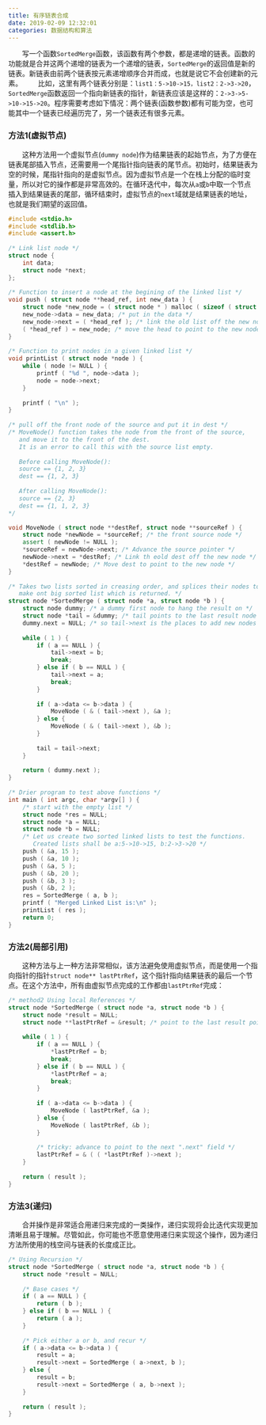 ```yaml
---
title: 有序链表合成
date: 2019-02-09 12:32:01
categories: 数据结构和算法
---
```

&emsp;&emsp;写一个函数`SortedMerge`函数，该函数有两个参数，都是递增的链表。函数的功能就是合并这两个递增的链表为一个递增的链表，`SortedMerge`的返回值是新的链表。新链表由前两个链表按元素递增顺序合并而成，也就是说它不会创建新的元素。
&emsp;&emsp;比如，这里有两个链表分别是：`list1：5->10->15，list2：2->3->20`，`SortedMerge`函数返回一个指向新链表的指针，新链表应该是这样的：`2->3->5->10->15->20`。程序需要考虑如下情况：两个链表(函数参数)都有可能为空，也可能其中一个链表已经遍历完了，另一个链表还有很多元素。

### 方法1(虚拟节点)

&emsp;&emsp;这种方法用一个虚拟节点(`dummy node`)作为结果链表的起始节点，为了方便在链表尾部插入节点，还需要用一个尾指针指向链表的尾节点。初始时，结果链表为空的时候，尾指针指向的是虚拟节点。因为虚拟节点是一个在栈上分配的临时变量，所以对它的操作都是非常高效的。在循环迭代中，每次从`a`或`b`中取一个节点插入到结果链表的尾部，循环结束时，虚拟节点的`next`域就是结果链表的地址，也就是我们期望的返回值。

``` cpp
#include <stdio.h>
#include <stdlib.h>
#include <assert.h>
​
/* Link list node */
struct node {
    int data;
    struct node *next;
};
​
/* Function to insert a node at the begining of the linked list */
void push ( struct node **head_ref, int new_data ) {
    struct node *new_node = ( struct node * ) malloc ( sizeof ( struct node ) ); /* allocate node */
    new_node->data = new_data; /* put in the data */
    new_node->next = ( *head_ref ); /* link the old list off the new node */
    ( *head_ref ) = new_node; /* move the head to point to the new node */
}
​
/* Function to print nodes in a given linked list */
void printList ( struct node *node ) {
    while ( node != NULL ) {
        printf ( "%d ", node->data );
        node = node->next;
    }
​
    printf ( "\n" );
}
​
/* pull off the front node of the source and put it in dest */
/* MoveNode() function takes the node from the front of the source,
   and move it to the front of the dest.
   It is an error to call this with the source list empty.
​
   Before calling MoveNode():
   source == {1, 2, 3}
   dest == {1, 2, 3}
​
   After calling MoveNode():
   source == {2, 3}
   dest == {1, 1, 2, 3}
*/

void MoveNode ( struct node **destRef, struct node **sourceRef ) {
    struct node *newNode = *sourceRef; /* the front source node */
    assert ( newNode != NULL );
    *sourceRef = newNode->next; /* Advance the source pointer */
    newNode->next = *destRef; /* Link th eold dest off the new node */
    *destRef = newNode; /* Move dest to point to the new node */
}
​
/* Takes two lists sorted in creasing order, and splices their nodes together to
   make ont big sorted list which is returned. */
struct node *SortedMerge ( struct node *a, struct node *b ) {
    struct node dummy; /* a dummy first node to hang the result on */
    struct node *tail = &dummy; /* tail points to the last result node */
    dummy.next = NULL; /* so tail->next is the places to add new nodes to the result */
​
    while ( 1 ) {
        if ( a == NULL ) {
            tail->next = b;
            break;
        } else if ( b == NULL ) {
            tail->next = a;
            break;
        }
​
        if ( a->data <= b->data ) {
            MoveNode ( & ( tail->next ), &a );
        } else {
            MoveNode ( & ( tail->next ), &b );
        }
​
        tail = tail->next;
    }
​
    return ( dummy.next );
}
​
/* Drier program to test above functions */
int main ( int argc, char *argv[] ) {
    /* start with the empty list */
    struct node *res = NULL;
    struct node *a = NULL;
    struct node *b = NULL;
    /* Let us create two sorted linked lists to test the functions.
       Created lists shall be a:5->10->15, b:2->3->20 */
    push ( &a, 15 );
    push ( &a, 10 );
    push ( &a, 5 );
    push ( &b, 20 );
    push ( &b, 3 );
    push ( &b, 2 );
    res = SortedMerge ( a, b );
    printf ( "Merged Linked List is:\n" );
    printList ( res );
    return 0;
}
```

### 方法2(局部引用)

&emsp;&emsp;这种方法与上一种方法非常相似，该方法避免使用虚拟节点，而是使用一个指向指针的指针`struct node** lastPtrRef`，这个指针指向结果链表的最后一个节点。在这个方法中，所有由虚拟节点完成的工作都由`lastPtrRef`完成：

``` cpp
/* method2 Using local References */
struct node *SortedMerge ( struct node *a, struct node *b ) {
    struct node *result = NULL;
    struct node **lastPtrRef = &result; /* point to the last result pointer */
​
    while ( 1 ) {
        if ( a == NULL ) {
            *lastPtrRef = b;
            break;
        } else if ( b == NULL ) {
            *lastPtrRef = a;
            break;
        }
​
        if ( a->data <= b->data ) {
            MoveNode ( lastPtrRef, &a );
        } else {
            MoveNode ( lastPtrRef, &b );
        }
​
        /* tricky: advance to point to the next ".next" field */
        lastPtrRef = & ( ( *lastPtrRef )->next );
    }
​
    return ( result );
}
```

### 方法3(递归)

&emsp;&emsp;合并操作是非常适合用递归来完成的一类操作，递归实现将会比迭代实现更加清晰且易于理解。尽管如此，你可能也不愿意使用递归来实现这个操作，因为递归方法所使用的栈空间与链表的长度成正比。

``` cpp
/* Using Recursion */
struct node *SortedMerge ( struct node *a, struct node *b ) {
    struct node *result = NULL;
​
    /* Base cases */
    if ( a == NULL ) {
        return ( b );
    } else if ( b == NULL ) {
        return ( a );
    }
​
    /* Pick either a or b, and recur */
    if ( a->data <= b->data ) {
        result = a;
        result->next = SortedMerge ( a->next, b );
    } else {
        result = b;
        result->next = SortedMerge ( a, b->next );
    }
​
    return ( result );
}
```